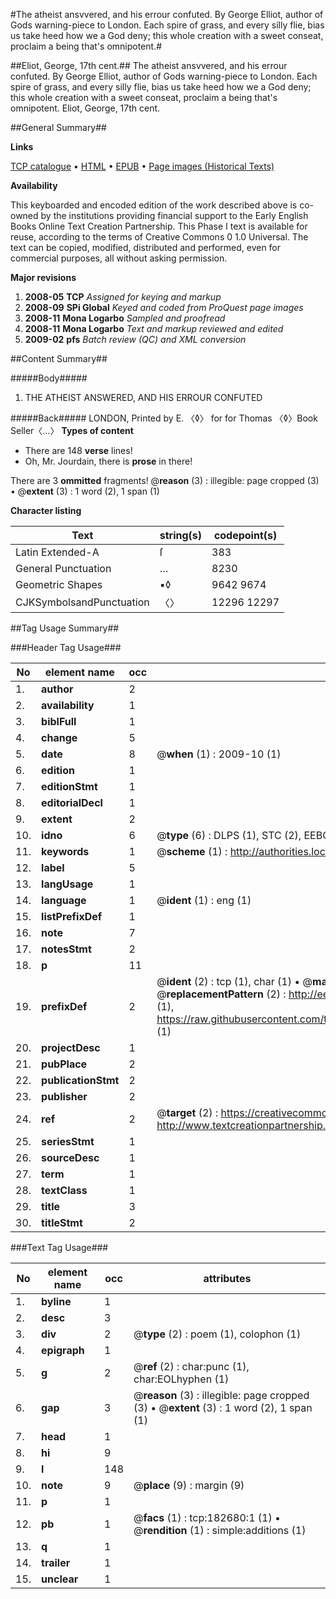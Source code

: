 #The atheist ansvvered, and his errour confuted. By George Elliot, author of Gods warning-piece to London. Each spire of grass, and every silly flie, bias us take heed how we a God deny; this whole creation with a sweet conseat, proclaim a being that's omnipotent.#

##Eliot, George, 17th cent.##
The atheist ansvvered, and his errour confuted. By George Elliot, author of Gods warning-piece to London. Each spire of grass, and every silly flie, bias us take heed how we a God deny; this whole creation with a sweet conseat, proclaim a being that's omnipotent.
Eliot, George, 17th cent.

##General Summary##

**Links**

[TCP catalogue](http://www.ota.ox.ac.uk/tcp/)  • 
[HTML](http://tei.it.ox.ac.uk/tcp/Texts-HTML/free/B03/B03288.html)  • 
[EPUB](http://tei.it.ox.ac.uk/tcp/Texts-EPUB/free/B03/B03288.epub) • 
[Page images (Historical Texts)](https://data.historicaltexts.jisc.ac.uk/view?pubId=eebo-99884918e&pageId=eebo-99884918e-182680-1)

**Availability**

This keyboarded and encoded edition of the
	       work described above is co-owned by the institutions
	       providing financial support to the Early English Books
	       Online Text Creation Partnership. This Phase I text is
	       available for reuse, according to the terms of Creative
	       Commons 0 1.0 Universal. The text can be copied,
	       modified, distributed and performed, even for
	       commercial purposes, all without asking permission.

**Major revisions**

1. __2008-05__ __TCP__ *Assigned for keying and markup*
1. __2008-09__ __SPi Global__ *Keyed and coded from ProQuest page images*
1. __2008-11__ __Mona Logarbo__ *Sampled and proofread*
1. __2008-11__ __Mona Logarbo__ *Text and markup reviewed and edited*
1. __2009-02__ __pfs__ *Batch review (QC) and XML conversion*

##Content Summary##

#####Body#####

1. THE ATHEIST ANSWERED, AND HIS ERROUR CONFUTED

#####Back#####
LONDON, Printed by E. 〈◊〉 for for Thomas 〈◊〉Book Seller〈…〉
**Types of content**

  * There are 148 **verse** lines!
  * Oh, Mr. Jourdain, there is **prose** in there!

There are 3 **ommitted** fragments! 
 @__reason__ (3) : illegible: page cropped (3)  •  @__extent__ (3) : 1 word (2), 1 span (1)

**Character listing**


|Text|string(s)|codepoint(s)|
|---|---|---|
|Latin Extended-A|ſ|383|
|General Punctuation|…|8230|
|Geometric Shapes|▪◊|9642 9674|
|CJKSymbolsandPunctuation|〈〉|12296 12297|

##Tag Usage Summary##

###Header Tag Usage###

|No|element name|occ|attributes|
|---|---|---|---|
|1.|__author__|2||
|2.|__availability__|1||
|3.|__biblFull__|1||
|4.|__change__|5||
|5.|__date__|8| @__when__ (1) : 2009-10 (1)|
|6.|__edition__|1||
|7.|__editionStmt__|1||
|8.|__editorialDecl__|1||
|9.|__extent__|2||
|10.|__idno__|6| @__type__ (6) : DLPS (1), STC (2), EEBO-CITATION (1), PROQUEST (1), VID (1)|
|11.|__keywords__|1| @__scheme__ (1) : http://authorities.loc.gov/ (1)|
|12.|__label__|5||
|13.|__langUsage__|1||
|14.|__language__|1| @__ident__ (1) : eng (1)|
|15.|__listPrefixDef__|1||
|16.|__note__|7||
|17.|__notesStmt__|2||
|18.|__p__|11||
|19.|__prefixDef__|2| @__ident__ (2) : tcp (1), char (1)  •  @__matchPattern__ (2) : ([0-9\-]+):([0-9IVX]+) (1), (.+) (1)  •  @__replacementPattern__ (2) : http://eebo.chadwyck.com/downloadtiff?vid=$1&page=$2 (1), https://raw.githubusercontent.com/textcreationpartnership/Texts/master/tcpchars.xml#$1 (1)|
|20.|__projectDesc__|1||
|21.|__pubPlace__|2||
|22.|__publicationStmt__|2||
|23.|__publisher__|2||
|24.|__ref__|2| @__target__ (2) : https://creativecommons.org/publicdomain/zero/1.0/ (1), http://www.textcreationpartnership.org/docs/. (1)|
|25.|__seriesStmt__|1||
|26.|__sourceDesc__|1||
|27.|__term__|1||
|28.|__textClass__|1||
|29.|__title__|3||
|30.|__titleStmt__|2||


###Text Tag Usage###

|No|element name|occ|attributes|
|---|---|---|---|
|1.|__byline__|1||
|2.|__desc__|3||
|3.|__div__|2| @__type__ (2) : poem (1), colophon (1)|
|4.|__epigraph__|1||
|5.|__g__|2| @__ref__ (2) : char:punc (1), char:EOLhyphen (1)|
|6.|__gap__|3| @__reason__ (3) : illegible: page cropped (3)  •  @__extent__ (3) : 1 word (2), 1 span (1)|
|7.|__head__|1||
|8.|__hi__|9||
|9.|__l__|148||
|10.|__note__|9| @__place__ (9) : margin (9)|
|11.|__p__|1||
|12.|__pb__|1| @__facs__ (1) : tcp:182680:1 (1)  •  @__rendition__ (1) : simple:additions (1)|
|13.|__q__|1||
|14.|__trailer__|1||
|15.|__unclear__|1||
